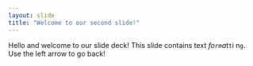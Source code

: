 ```yaml
---
layout: slide
title: "Welcome to our second slide!"
---
```

Hello and welcome to our slide deck!
This slide contains text *fo`rm`a*t`t`i n`g`.
Use the left arrow to go back!
